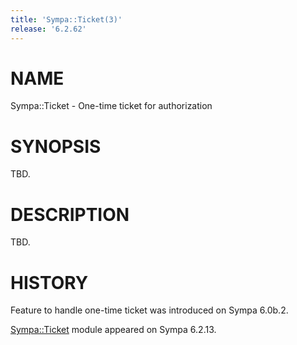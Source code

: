 ```yaml
---
title: 'Sympa::Ticket(3)'
release: '6.2.62'
---
```


# NAME

Sympa::Ticket - One-time ticket for authorization

# SYNOPSIS

TBD.

# DESCRIPTION

TBD.

# HISTORY

Feature to handle one-time ticket was introduced on Sympa 6.0b.2.

[Sympa::Ticket](./Sympa-Ticket.3.md) module appeared on Sympa 6.2.13.
